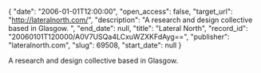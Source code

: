 {
  "date": "2006-01-01T12:00:00", 
  "open_access": false, 
  "target_url": "http://lateralnorth.com/", 
  "description": "A research and design collective based in Glasgow. ", 
  "end_date": null, 
  "title": "Lateral North", 
  "record_id": "20060101T120000/A0V7USQa4LCxuWZXKFdAyg==", 
  "publisher": "lateralnorth.com", 
  "slug": 69508, 
  "start_date": null
}

A research and design collective based in Glasgow. 